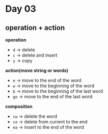 <!--
 * @Author: your name
 * @Date: 2022-06-01 20:56:41
 * @LastEditTime: 2022-06-12 12:29:55
 * @Description: 
-->

# Day 03

## operation + action

**operation**
* `d` -> delete  
* `c` -> delete and insert
* `y` -> copy

**action(move string or words)**
* `e` -> move to the end of the word
* `w` -> move to the beginning of the word
* `b` -> move to the beginning of the last word
* `ge` -> move to the end of the last word

**composition**
* `cw` -> delete the word
* `ce` -> delete from current to the end
* `ea` -> insert to the end of the word

